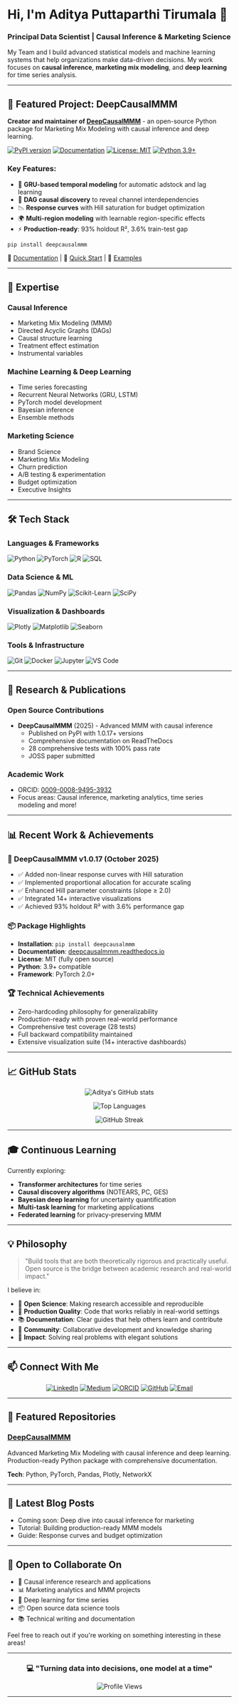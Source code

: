 <!-- README.md inside username/username repo -->

# Hi, I'm Aditya Puttaparthi Tirumala 👋

### Principal Data Scientist | Causal Inference & Marketing Science

My Team and I build advanced statistical models and machine learning systems that help organizations make data-driven decisions. My work focuses on **causal inference**, **marketing mix modeling**, and **deep learning** for time series analysis.

---

## 🚀 Featured Project: DeepCausalMMM

**Creator and maintainer of [DeepCausalMMM](https://github.com/adityapt/deepcausalmmm)** - an open-source Python package for Marketing Mix Modeling with causal inference and deep learning.

[![PyPI version](https://badge.fury.io/py/deepcausalmmm.svg)](https://badge.fury.io/py/deepcausalmmm)
[![Documentation](https://readthedocs.org/projects/deepcausalmmm/badge/?version=latest)](https://deepcausalmmm.readthedocs.io/)
[![License: MIT](https://img.shields.io/badge/License-MIT-yellow.svg)](https://opensource.org/licenses/MIT)
[![Python 3.9+](https://img.shields.io/badge/python-3.9+-blue.svg)](https://www.python.org/downloads/)

### Key Features:
- 🧠 **GRU-based temporal modeling** for automatic adstock and lag learning
- 🔗 **DAG causal discovery** to reveal channel interdependencies
- 📉 **Response curves** with Hill saturation for budget optimization
- 🌍 **Multi-region modeling** with learnable region-specific effects
- ⚡ **Production-ready**: 93% holdout R², 3.6% train-test gap

```bash
pip install deepcausalmmm
```

📖 [Documentation](https://deepcausalmmm.readthedocs.io/) | 🎯 [Quick Start](https://deepcausalmmm.readthedocs.io/en/latest/quickstart.html) | 📝 [Examples](https://github.com/adityapt/deepcausalmmm/tree/main/examples)

---

## 💼 Expertise

### Causal Inference
- Marketing Mix Modeling (MMM)
- Directed Acyclic Graphs (DAGs)
- Causal structure learning
- Treatment effect estimation
- Instrumental variables

### Machine Learning & Deep Learning
- Time series forecasting
- Recurrent Neural Networks (GRU, LSTM)
- PyTorch model development
- Bayesian inference
- Ensemble methods

### Marketing Science
- Brand Science
- Marketing Mix Modeling
- Churn prediction
- A/B testing & experimentation
- Budget optimization
- Executive Insights

---

## 🛠️ Tech Stack

### Languages & Frameworks
![Python](https://img.shields.io/badge/Python-3776AB?style=for-the-badge&logo=python&logoColor=white)
![PyTorch](https://img.shields.io/badge/PyTorch-EE4C2C?style=for-the-badge&logo=pytorch&logoColor=white)
![R](https://img.shields.io/badge/R-276DC3?style=for-the-badge&logo=r&logoColor=white)
![SQL](https://img.shields.io/badge/SQL-4479A1?style=for-the-badge&logo=postgresql&logoColor=white)

### Data Science & ML
![Pandas](https://img.shields.io/badge/Pandas-150458?style=for-the-badge&logo=pandas&logoColor=white)
![NumPy](https://img.shields.io/badge/NumPy-013243?style=for-the-badge&logo=numpy&logoColor=white)
![Scikit-Learn](https://img.shields.io/badge/Scikit--Learn-F7931E?style=for-the-badge&logo=scikit-learn&logoColor=white)
![SciPy](https://img.shields.io/badge/SciPy-8CAAE6?style=for-the-badge&logo=scipy&logoColor=white)

### Visualization & Dashboards
![Plotly](https://img.shields.io/badge/Plotly-3F4F75?style=for-the-badge&logo=plotly&logoColor=white)
![Matplotlib](https://img.shields.io/badge/Matplotlib-11557c?style=for-the-badge&logo=python&logoColor=white)
![Seaborn](https://img.shields.io/badge/Seaborn-3776AB?style=for-the-badge&logo=python&logoColor=white)

### Tools & Infrastructure
![Git](https://img.shields.io/badge/Git-F05032?style=for-the-badge&logo=git&logoColor=white)
![Docker](https://img.shields.io/badge/Docker-2496ED?style=for-the-badge&logo=docker&logoColor=white)
![Jupyter](https://img.shields.io/badge/Jupyter-F37626?style=for-the-badge&logo=jupyter&logoColor=white)
![VS Code](https://img.shields.io/badge/VS_Code-007ACC?style=for-the-badge&logo=visual-studio-code&logoColor=white)

---

## 🔬 Research & Publications

### Open Source Contributions
- **DeepCausalMMM** (2025) - Advanced MMM with causal inference
  - Published on PyPI with 1.0.17+ versions
  - Comprehensive documentation on ReadTheDocs
  - 28 comprehensive tests with 100% pass rate
  - JOSS paper submitted

### Academic Work
- ORCID: [0009-0008-9495-3932](https://orcid.org/0009-0008-9495-3932)
- Focus areas: Causal inference, marketing analytics, time series modeling and more!

---

## 📊 Recent Work & Achievements

### 🎯 DeepCausalMMM v1.0.17 (October 2025)
- ✅ Added non-linear response curves with Hill saturation
- ✅ Implemented proportional allocation for accurate scaling
- ✅ Enhanced Hill parameter constraints (slope ≥ 2.0)
- ✅ Integrated 14+ interactive visualizations
- ✅ Achieved 93% holdout R² with 3.6% performance gap

### 📦 Package Highlights
- **Installation**: `pip install deepcausalmmm`
- **Documentation**: [deepcausalmmm.readthedocs.io](https://deepcausalmmm.readthedocs.io/)
- **License**: MIT (fully open source)
- **Python**: 3.9+ compatible
- **Framework**: PyTorch 2.0+

### 🏆 Technical Achievements
- Zero-hardcoding philosophy for generalizability
- Production-ready with proven real-world performance
- Comprehensive test coverage (28 tests)
- Full backward compatibility maintained
- Extensive visualization suite (14+ interactive dashboards)

---

## 📈 GitHub Stats

<div align="center">
  
![Aditya's GitHub stats](https://github-readme-stats.vercel.app/api?username=adityapt&show_icons=true&theme=tokyonight&hide_border=true&include_all_commits=true&count_private=true)

![Top Languages](https://github-readme-stats.vercel.app/api/top-langs/?username=adityapt&layout=compact&theme=tokyonight&hide_border=true)

![GitHub Streak](https://github-readme-streak-stats.herokuapp.com/?user=adityapt&theme=tokyonight&hide_border=true)

</div>

---

## 🎓 Continuous Learning

Currently exploring:
- **Transformer architectures** for time series
- **Causal discovery algorithms** (NOTEARS, PC, GES)
- **Bayesian deep learning** for uncertainty quantification
- **Multi-task learning** for marketing applications
- **Federated learning** for privacy-preserving MMM

---

## 💡 Philosophy

> "Build tools that are both theoretically rigorous and practically useful. Open source is the bridge between academic research and real-world impact."

I believe in:
- 📖 **Open Science**: Making research accessible and reproducible
- 🔧 **Production Quality**: Code that works reliably in real-world settings
- 📚 **Documentation**: Clear guides that help others learn and contribute
- 🤝 **Community**: Collaborative development and knowledge sharing
- 🎯 **Impact**: Solving real problems with elegant solutions

---

## 📫 Connect With Me

<div align="center">

[![LinkedIn](https://img.shields.io/badge/LinkedIn-0077B5?style=for-the-badge&logo=linkedin&logoColor=white)](https://www.linkedin.com/in/adityapt/)
[![Medium](https://img.shields.io/badge/Medium-12100E?style=for-the-badge&logo=medium&logoColor=white)](https://medium.com/@adityapt)
[![ORCID](https://img.shields.io/badge/ORCID-A6CE39?style=for-the-badge&logo=orcid&logoColor=white)](https://orcid.org/0009-0008-9495-3932)
[![GitHub](https://img.shields.io/badge/GitHub-100000?style=for-the-badge&logo=github&logoColor=white)](https://github.com/adityapt)
[![Email](https://img.shields.io/badge/Email-D14836?style=for-the-badge&logo=gmail&logoColor=white)](mailto:puttaparthy.aditya@gmail.com)

</div>

---

## 🌟 Featured Repositories

### [DeepCausalMMM](https://github.com/adityapt/deepcausalmmm)
Advanced Marketing Mix Modeling with causal inference and deep learning. Production-ready Python package with comprehensive documentation.

**Tech**: Python, PyTorch, Pandas, Plotly, NetworkX

---

## 📝 Latest Blog Posts

<!-- BLOG-POST-LIST:START -->
- Coming soon: Deep dive into causal inference for marketing
- Tutorial: Building production-ready MMM models
- Guide: Response curves and budget optimization
<!-- BLOG-POST-LIST:END -->

---

## 🤝 Open to Collaborate On

- 🔬 Causal inference research and applications
- 📊 Marketing analytics and MMM projects
- 🧠 Deep learning for time series
- 📦 Open source data science tools
- 📚 Technical writing and documentation

Feel free to reach out if you're working on something interesting in these areas!

---

<div align="center">

### 💻 "Turning data into decisions, one model at a time"

![Profile Views](https://komarev.com/ghpvc/?username=adityapt&color=brightgreen&style=for-the-badge)

</div>

---
